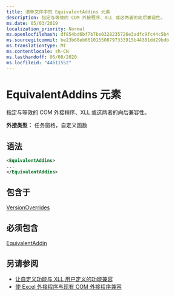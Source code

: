 ```yaml
---
title: 清单文件中的 EquivalentAddins 元素
description: 指定与等效的 COM 外接程序、XLL 或这两者的向后兼容性。
ms.date: 05/03/2019
localization_priority: Normal
ms.openlocfilehash: df854bd6bf7b7be0328235726e3adfc9fc44c5b4
ms.sourcegitcommit: be23b68eb661015508797333915b44381dd29bdb
ms.translationtype: MT
ms.contentlocale: zh-CN
ms.lasthandoff: 06/08/2020
ms.locfileid: "44611552"
---
```

# <a name="equivalentaddins-element"></a>EquivalentAddins 元素

指定与等效的 COM 外接程序、XLL 或这两者的向后兼容性。

**外接类型：** 任务窗格，自定义函数

## <a name="syntax"></a>语法

```XML
<EquivalentAddins>
...  
</EquivalentAddins>  
```

## <a name="contained-in"></a>包含于

[VersionOverrides](versionoverrides.md)

## <a name="must-contain"></a>必须包含

[EquivalentAddin](equivalentaddin.md)

## <a name="see-also"></a>另请参阅

- [让自定义功能与 XLL 用户定义的功能兼容](../../excel/make-custom-functions-compatible-with-xll-udf.md)
- [使 Excel 外接程序与现有 COM 外接程序兼容](../../develop/make-office-add-in-compatible-with-existing-com-add-in.md)